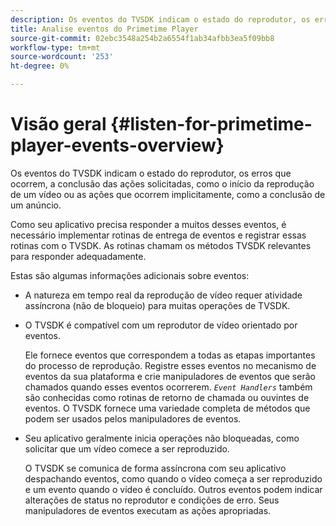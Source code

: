 ```yaml
---
description: Os eventos do TVSDK indicam o estado do reprodutor, os erros que ocorrem, a conclusão das ações solicitadas, como o início da reprodução de um vídeo ou as ações que ocorrem implicitamente, como a conclusão de um anúncio.
title: Analise eventos do Primetime Player
source-git-commit: 02ebc3548a254b2a6554f1ab34afbb3ea5f09bb8
workflow-type: tm+mt
source-wordcount: '253'
ht-degree: 0%

---
```


# Visão geral {#listen-for-primetime-player-events-overview}

Os eventos do TVSDK indicam o estado do reprodutor, os erros que ocorrem, a conclusão das ações solicitadas, como o início da reprodução de um vídeo ou as ações que ocorrem implicitamente, como a conclusão de um anúncio.

Como seu aplicativo precisa responder a muitos desses eventos, é necessário implementar rotinas de entrega de eventos e registrar essas rotinas com o TVSDK. As rotinas chamam os métodos TVSDK relevantes para responder adequadamente.

Estas são algumas informações adicionais sobre eventos:

* A natureza em tempo real da reprodução de vídeo requer atividade assíncrona (não de bloqueio) para muitas operações de TVSDK.
* O TVSDK é compatível com um reprodutor de vídeo orientado por eventos.

  Ele fornece eventos que correspondem a todas as etapas importantes do processo de reprodução. Registre esses eventos no mecanismo de eventos da sua plataforma e crie manipuladores de eventos que serão chamados quando esses eventos ocorrerem. *`Event Handlers`* também são conhecidas como rotinas de retorno de chamada ou ouvintes de eventos. O TVSDK fornece uma variedade completa de métodos que podem ser usados pelos manipuladores de eventos.
* Seu aplicativo geralmente inicia operações não bloqueadas, como solicitar que um vídeo comece a ser reproduzido.

  O TVSDK se comunica de forma assíncrona com seu aplicativo despachando eventos, como quando o vídeo começa a ser reproduzido e um evento quando o vídeo é concluído. Outros eventos podem indicar alterações de status no reprodutor e condições de erro. Seus manipuladores de eventos executam as ações apropriadas.
